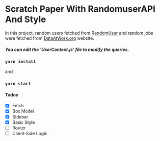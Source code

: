 # Scratch Paper With RandomuserAPI And Style

In this project, random users fetched from
[RandomUser](https://www.randomuser.me) and random jobs were fetched from [DataAtWork.org](https://www.dataatwork.org) website.

##### You can edit the 'UserContext.js' file to modify the queries.

### `yarn install`

and

### `yarn start`

#### Todos

- [x] Fetch
- [x] Box Model
- [x] Sidebar
- [x] Basic Style
- [ ] Router
- [ ] Client-Side Login
